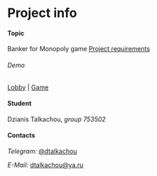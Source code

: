 # Project info

#### Topic
Banker for Monopoly game [Project requirements][project-requirements]

###### Demo
[Lobby][lobby-page] | [Game][game-page]

#### Student
Dzianis Talkachou, _group 753502_

#### Contacts
*Telegram:* [@dtalkachou][telegram]

*E-Mail:* <dtalkachou@ya.ru>

<!-- Attachments -->
[game-page]: https://dtalkachou.github.io/FrontEnd_tasks/game.html
[lobby-page]: https://dtalkachou.github.io/FrontEnd_tasks/lobby.html
[project-requirements]: https://github.com/dtalkachou/FrontEnd_tasks/blob/9538a90624c724028388e3805a058a15c3216df6/README.md
[telegram]: https://t.me/dtalkachou
[download]: https://yadi.sk/d/fD7Bce8VB1tWUQ
